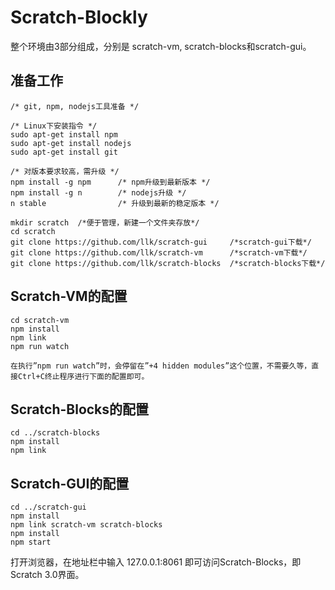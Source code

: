 # Scratch-Blockly

整个环境由3部分组成，分别是 scratch-vm, scratch-blocks和scratch-gui。

## 准备工作

```shell
/* git, npm, nodejs工具准备 */

/* Linux下安装指令 */
sudo apt-get install npm
sudo apt-get install nodejs
sudo apt-get install git

/* 对版本要求较高，需升级 */
npm install -g npm      /* npm升级到最新版本 */
npm install -g n        /* nodejs升级 */
n stable                /* 升级到最新的稳定版本 */

mkdir scratch  /*便于管理，新建一个文件夹存放*/
cd scratch
git clone https://github.com/llk/scratch-gui     /*scratch-gui下载*/
git clone https://github.com/llk/scratch-vm      /*scratch-vm下载*/
git clone https://github.com/llk/scratch-blocks  /*scratch-blocks下载*/
```

## Scratch-VM的配置

```shell
cd scratch-vm
npm install
npm link
npm run watch
```
    在执行”npm run watch”时，会停留在”+4 hidden modules”这个位置，不需要久等，直接Ctrl+C终止程序进行下面的配置即可。

## Scratch-Blocks的配置

```shell
cd ../scratch-blocks
npm install
npm link
```

## Scratch-GUI的配置

```shell
cd ../scratch-gui
npm install
npm link scratch-vm scratch-blocks
npm install
npm start
```

打开浏览器，在地址栏中输入 127.0.0.1:8061 即可访问Scratch-Blocks，即Scratch 3.0界面。
